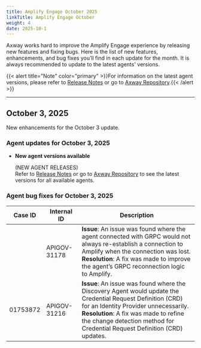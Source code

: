 ```yaml
---
title: Amplify Engage October 2025
linkTitle: Amplify Engage October
weight: 4
date: 2025-10-1
---
```

Axway works hard to improve the Amplify Engage experience by releasing new features and fixing bugs. Here is the list of new features, enhancements, and bug fixes you’ll find in each update for the month. It is always recommended to update to the latest agents' versions.

{{< alert title="Note" color="primary" >}}For information on the latest agent versions, please refer to [Release Notes](/docs/amplify_relnotes) or go to [Axway Repository](https://repository.axway.com/catalog?q=agents).{{< /alert >}}

---

## October 3, 2025

New enhancements for the October 3 update.

### Agent updates for October 3, 2025

* **New agent versions available**

  (NEW AGENT RELEASES)</br>
  Refer to [Release Notes](/docs/amplify_relnotes) or go to [Axway Repository](https://repository.axway.com/catalog?q=agents) to see the latest versions for all available agents.

### Agent bug fixes for October 3, 2025

| Case ID     | Internal ID  | Description                                       |
|-------------|--------------|---------------------------------------------------|
|             | APIGOV-31178 | **Issue**: An issue was found where the agent connected with GRPC would not always re-establish a connection to Amplify when the connection was lost. <br />**Resolution**: A fix was made to improve the agent’s GRPC reconnection logic to Amplify. |
| 01753872    | APIGOV-31216 | **Issue**: An issue was found where the Discovery Agent would update the Credential Request Definition (CRD) for an Identity Provider unnecessarily. <br />**Resolution**: A fix was made to refine the change detection method for Credential Request Definition (CRD) updates. |
